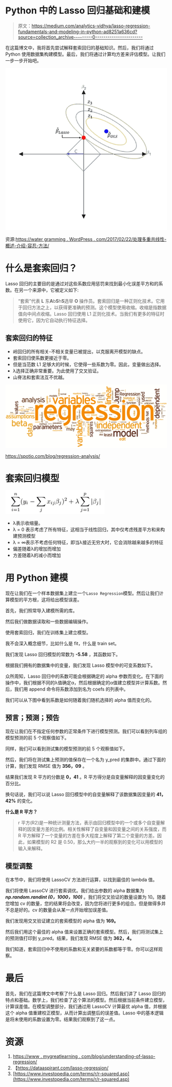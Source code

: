 # Python 中的 Lasso 回归基础和建模

> 原文：<https://medium.com/analytics-vidhya/lasso-regression-fundamentals-and-modeling-in-python-ad8251a636cd?source=collection_archive---------0----------------------->

在这篇博文中，我将首先尝试解释套索回归的基础知识。然后，我们将通过 Python 使用数据集构建模型。最后，我们将通过计算均方差来评估模型。让我们一步一步开始吧。

![](img/885e39fbb68e7310fe8628fcffa62278.png)

资源:[https://water gramming . WordPress . com/2017/02/22/处理多重共线性-概述-介绍-容忍-方法/](https://waterprogramming.wordpress.com/2017/02/22/dealing-with-multicollinearity-a-brief-overview-and-introduction-to-tolerant-methods/)

# 什么是套索回归？

Lasso 回归的主要目的是通过对这些系数应用惩罚来找到最小化误差平方和的系数。在另一个来源中，它被定义如下:

> “套索”代表 **L** 东**A**b**S**h**S**选举 **O** 操作员。套索回归是一种正则化技术。它用于回归方法之上，以获得更准确的预测。这个模型使用收缩。收缩是指数据值向中间点收缩。Lasso 回归使用 L1 正则化技术。当我们有更多的特征时使用它，因为它自动执行特征选择。

## 套索回归的特征

*   岭回归的所有相关-不相关变量已被提出，以克服离开模型的缺点。
*   套索回归使系数更接近于零。
*   但是当范数 L1 足够大的时候，它使得一些系数为零。因此，变量做出选择。
*   λ选择正确非常重要。为此使用了交叉验证。
*   山脊法和套索法互不优越。

![](img/0af0b6c03e84bd4dca5b8d42ed4e5c7c.png)

https://spotio.com/blog/regression-analysis/

# 套索回归模型

![](img/bde48469d69691f899d0b8c72285b43b.png)

*   λ表示收缩量。
*   λ = 0 表示考虑了所有特征，这相当于线性回归，其中仅考虑残差平方和来构建预测模型
*   λ = ∞表示不考虑任何特征，即当λ接近无穷大时，它会消除越来越多的特征
*   偏差随着λ的增加而增加
*   方差随着λ的减小而增加

# 用 Python 建模

现在让我们在一个样本数据集上建立一个`Lasso Regression`模型。然后让我们计算模型的平方根，这将给出模型误差。

首先，我们照常导入建模所需的库。

然后我们做数据读取和一些数据编辑操作。

使用套索回归，我们在训练集上建立模型。

我不会深入概念细节，比如什么是 fit，什么是 train set。

我们发现 Lasso 回归模型的常数为 **-5.58** ，其函数如下。

根据我们拥有的数据集中的变量，我们发现 Lasso 模型中的可变系数如下。

众所周知，Lasso 回归中的系数可能会根据确定的 alpha 参数而变化。在下面的操作中，我们根据不同的λ值确定α，然后根据确定的α值建立模型并计算系数。然后，我们用 append 命令将系数添加到名为 coefs 的列表中。

我们可以从下图中看到系数是如何随着我们随机选择的 alpha 值而变化的。

## 预言；预测；预告

现在让我们在不指定任何参数的正常条件下进行模型预测。我们可以看到列车组的模型预测的前 5 个观察值如下。

同样，我们可以看到测试集的模型预测的前 5 个观察值如下。

然后，我们将在测试集上预测的值保存在一个名为 y_pred 的集群中。通过下面的计算，我们发现 RMSE 值为 **356，09** 。

结果我们发现 R 平方的分数是 **0，41** 。R 平方得分是自变量解释的因变量变化的百分比。

换句话说，我们可以说 Lasso 回归模型中的自变量解释了该数据集因变量的 **41，42%** 的变化。

**什么是 R 平方？**

> r 平方(R2)是一种统计测量方法，表示由回归模型中的一个或多个自变量解释的因变量方差的比例。相关性解释了自变量和因变量之间的关系强度，而 R 平方解释了一个变量的方差在多大程度上解释了第二个变量的方差。因此，如果模型的 R2 是 0.50，那么大约一半的观察到的变化可以用模型的输入来解释。

## 模型调整

在本节中，我们将使用 LassoCV 方法进行运算，以找到最佳的 lambda 值。

我们将使用 LassoCV 进行套索调优。我们给出参数的 alpha 数据集为 ***np.random.randint (0，1000，100)*** 。我们将交叉验证的数量设置为 10。随着您增加 cv 的数量，您的结果将会改变，因为您将进行更多的组合。但是做得多并不总是好的。cv 的数量会从某一点开始增加误差值。

我们发现用交叉验证建立的套索模型的 alpha 值为 **169。**

然后我们用这个最佳的 alpha 值来设置正确的套索模型。然后，我们将测试集上的预测值打印到 y_pred。结果，我们发现 RMSE 值为 **362，4。**

我们知道，套索回归中不使用的系数和无关紧要的系数都等于零。你可以这样观察。

# 最后

首先，我们在这篇博文中考察了什么是 Lasso 回归。然后我们讲了 Lasso 回归的特点和基础。数学上，我们检查了这个算法的模型。然后根据当前条件建立模型，计算误差值。在模型调整部分，我们通过用 LassoCV 计算最优 alpha 值，并根据这个 alpha 值重建校正模型，从而计算出调整后的误差值。Lasso 中的基本逻辑是将未使用的系数设置为零。结果我们观察到了这一点。

# 资源

1.  [https://www . mygreatlearning . com/blog/understanding-of-lasso-regression/](https://www.mygreatlearning.com/blog/understanding-of-lasso-regression/)
2.  【https://dataaspirant.com/lasso-regression/ 
3.  [https://www.investopedia.com/terms/r/r-squared.asp](https://www.investopedia.com/terms/r/r-squared.asp)